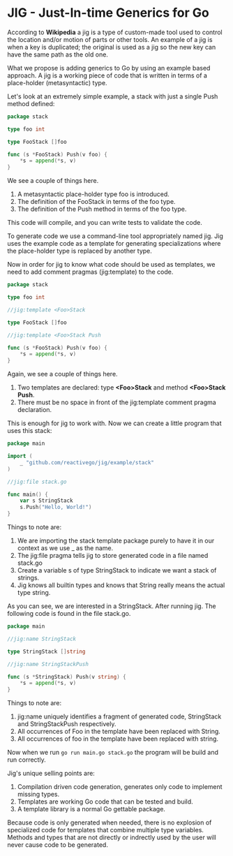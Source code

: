 # JIG - Just-In-time Generics for Go

According to **Wikipedia** a jig is a type of custom-made tool used to control the location and/or motion of parts or other tools. An example of a jig is when a key is duplicated; the original is used as a jig so the new key can have the same path as the old one.

What we propose is adding generics to Go by using an example based approach. A jig is a working piece of code that is written in terms of a place-holder (metasyntactic) type.

Let's look at an extremely simple example, a stack with just a single Push method defined:

```go
package stack

type foo int

type FooStack []foo

func (s *FooStack) Push(v foo) {
	*s = append(*s, v)
}
```

We see a couple of things here.
1. A metasyntactic place-holder type foo is introduced.
2. The definition of the FooStack in terms of the foo type.
3. The definition of the Push method in terms of the foo type.

This code will compile, and you can write tests to validate the code.

To generate code we use a command-line tool appropriately named jig. Jig uses the example code as a template for generating specializations where the place-holder type is replaced by another type.

Now in order for jig to know what code should be used as templates, we need to add comment pragmas (jig:template) to the code.

```go
package stack

type foo int

//jig:template <Foo>Stack

type FooStack []foo

//jig:template <Foo>Stack Push

func (s *FooStack) Push(v foo) {
	*s = append(*s, v)
}
```

Again, we see a couple of things here.
1. Two templates are declared: type **&lt;Foo&gt;Stack** and method **&lt;Foo&gt;Stack Push**.
2. There must be no space in front of the jig:template comment pragma declaration.

This is enough for jig to work with. Now we can create a little program that uses this stack:

```go
package main

import (
	_ "github.com/reactivego/jig/example/stack"
)

//jig:file stack.go

func main() {
	var s StringStack
	s.Push("Hello, World!")
}
```

Things to note are:
1. We are importing the stack template package purely to have it in our context as we use _ as the name.
2. The jig:file pragma tells jig to store generated code in a file named stack.go
3. Create a variable s of type StringStack to indicate we want a stack of strings.
4. Jig knows all builtin types and knows that String really means the actual type string.

As you can see, we are interested in a StringStack. After running jig. The following code is found in the file stack.go.

```go
package main

//jig:name StringStack

type StringStack []string

//jig:name StringStackPush

func (s *StringStack) Push(v string) {
	*s = append(*s, v)
}
```

Things to note are:
1. jig:name uniquely identifies a fragment of generated code, StringStack and StringStackPush respectively.
2. All occurrences of Foo in the template have been replaced with String.
3. All occurrences of foo in the template have been replaced with string.

Now when we run ```go run main.go stack.go``` the program will be build and run correctly.

Jig's unique selling points are:

1. Compilation driven code generation, generates only code to implement missing types.
2. Templates are working Go code that can be tested and build.
3. A template library is a normal Go gettable package.

Because code is only generated when needed, there is no explosion of specialized code for templates that combine multiple type variables. Methods and types that are not directly or indrectly used by the user will never cause code to be generated.
